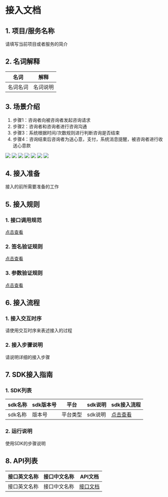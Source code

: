 # 接入文档
## 1. 项目/服务名称
请填写当前项目或者服务的简介

## 2. 名词解释
|名词|解释|
|---|---|
|名词名词|名词说明|

## 3. 场景介绍
1. 步骤1：咨询者向被咨询者发起咨询请求
2. 步骤2：咨询者和咨询者进行咨询沟通
3. 步骤3：系统根据时间/次数规则进行判断咨询是否结束
4. 步骤4：咨询结束后咨询者为送心意，支付，系统消息提醒，被咨询者进行收送心意款

![](https://leanote.com/api/file/getImage?fileId=59b8f7fdab64411b4800142f)
![](https://leanote.com/api/file/getImage?fileId=59b8f833ab644119280013ce)
![](https://leanote.com/api/file/getImage?fileId=59b8f857ab644119280013dd)
![](https://leanote.com/api/file/getImage?fileId=59b8f86fab64411b48001437)
![](https://leanote.com/api/file/getImage?fileId=59b8f900ab644119280013ed)
![](https://leanote.com/api/file/getImage?fileId=59b8f912ab644119280013ef)
![](https://leanote.com/api/file/getImage?fileId=59b8f91fab64411b48001451)

## 4. 接入准备
接入的前所需要准备的工作

## 5. 接入规则

### 1. 接口调用规范
[点击查看](/Rule_api)
### 2. 签名验证规则
[点击查看](/Rule_sign)
### 3. 参数验证规则
[点击查看](/Rule_param)

## 6. 接入流程
### 1. 接入交互时序

请使用交互时序来表述接入的过程

### 2. 接入步骤说明
请说明详细的接入步骤

## 7. SDK接入指南
### 1. SDK列表
|sdk名称|sdk版本号|平台|sdk说明|sdk接入流程|
|------|--------|----|-------|---------|
|sdk名称|版本号|平台类型|sdk说明|[点击查看](/Sdk_android)|

### 2. 运行说明
使用SDK的步骤说明

## 8. API列表

|接口英文名称|接口中文名称|API文档|
|----------|----------|------|
|接口英文名称|接口中文名称|[接口文档](/API_Access)|